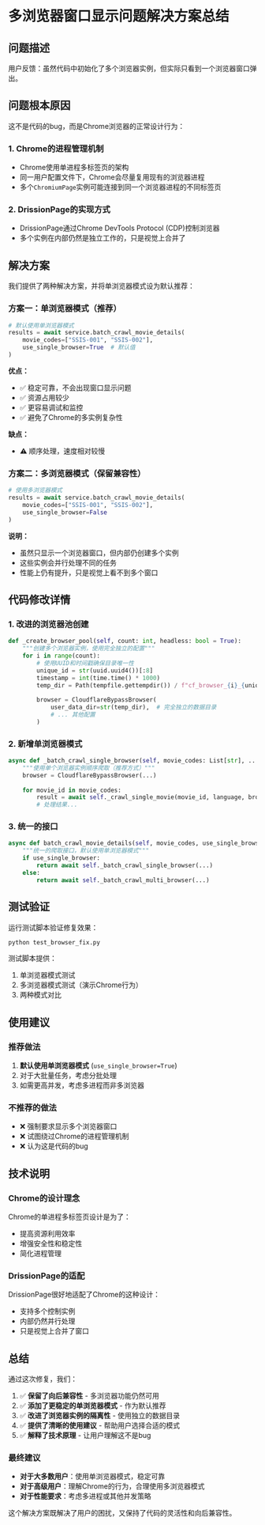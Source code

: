 # 多浏览器窗口显示问题解决方案总结

## 问题描述

用户反馈：虽然代码中初始化了多个浏览器实例，但实际只看到一个浏览器窗口弹出。

## 问题根本原因

这不是代码的bug，而是Chrome浏览器的正常设计行为：

### 1. Chrome的进程管理机制
- Chrome使用单进程多标签页的架构
- 同一用户配置文件下，Chrome会尽量复用现有的浏览器进程
- 多个`ChromiumPage`实例可能连接到同一个浏览器进程的不同标签页

### 2. DrissionPage的实现方式
- DrissionPage通过Chrome DevTools Protocol (CDP)控制浏览器
- 多个实例在内部仍然是独立工作的，只是视觉上合并了

## 解决方案

我们提供了两种解决方案，并将单浏览器模式设为默认推荐：

### 方案一：单浏览器模式（推荐）

```python
# 默认使用单浏览器模式
results = await service.batch_crawl_movie_details(
    movie_codes=["SSIS-001", "SSIS-002"],
    use_single_browser=True  # 默认值
)
```

**优点：**
- ✅ 稳定可靠，不会出现窗口显示问题
- ✅ 资源占用较少
- ✅ 更容易调试和监控
- ✅ 避免了Chrome的多实例复杂性

**缺点：**
- ⚠️ 顺序处理，速度相对较慢

### 方案二：多浏览器模式（保留兼容性）

```python
# 使用多浏览器模式
results = await service.batch_crawl_movie_details(
    movie_codes=["SSIS-001", "SSIS-002"],
    use_single_browser=False
)
```

**说明：**
- 虽然只显示一个浏览器窗口，但内部仍创建多个实例
- 这些实例会并行处理不同的任务
- 性能上仍有提升，只是视觉上看不到多个窗口

## 代码修改详情

### 1. 改进的浏览器池创建

```python
def _create_browser_pool(self, count: int, headless: bool = True):
    """创建多个浏览器实例，使用完全独立的配置"""
    for i in range(count):
        # 使用UUID和时间戳确保目录唯一性
        unique_id = str(uuid.uuid4())[:8]
        timestamp = int(time.time() * 1000)
        temp_dir = Path(tempfile.gettempdir()) / f"cf_browser_{i}_{unique_id}_{timestamp}"
        
        browser = CloudflareBypassBrowser(
            user_data_dir=str(temp_dir),  # 完全独立的数据目录
            # ... 其他配置
        )
```

### 2. 新增单浏览器模式

```python
async def _batch_crawl_single_browser(self, movie_codes: List[str], ...):
    """使用单个浏览器实例顺序爬取（推荐方式）"""
    browser = CloudflareBypassBrowser(...)
    
    for movie_id in movie_codes:
        result = await self._crawl_single_movie(movie_id, language, browser)
        # 处理结果...
```

### 3. 统一的接口

```python
async def batch_crawl_movie_details(self, movie_codes, use_single_browser=True):
    """统一的爬取接口，默认使用单浏览器模式"""
    if use_single_browser:
        return await self._batch_crawl_single_browser(...)
    else:
        return await self._batch_crawl_multi_browser(...)
```

## 测试验证

运行测试脚本验证修复效果：

```bash
python test_browser_fix.py
```

测试脚本提供：
1. 单浏览器模式测试
2. 多浏览器模式测试（演示Chrome行为）
3. 两种模式对比

## 使用建议

### 推荐做法
1. **默认使用单浏览器模式** (`use_single_browser=True`)
2. 对于大批量任务，考虑分批处理
3. 如需更高并发，考虑多进程而非多浏览器

### 不推荐的做法
- ❌ 强制要求显示多个浏览器窗口
- ❌ 试图绕过Chrome的进程管理机制
- ❌ 认为这是代码的bug

## 技术说明

### Chrome的设计理念
Chrome的单进程多标签页设计是为了：
- 提高资源利用效率
- 增强安全性和稳定性
- 简化进程管理

### DrissionPage的适配
DrissionPage很好地适配了Chrome的这种设计：
- 支持多个控制实例
- 内部仍然并行处理
- 只是视觉上合并了窗口

## 总结

通过这次修复，我们：

1. ✅ **保留了向后兼容性** - 多浏览器功能仍然可用
2. ✅ **添加了更稳定的单浏览器模式** - 作为默认推荐
3. ✅ **改进了浏览器实例的隔离性** - 使用独立的数据目录
4. ✅ **提供了清晰的使用建议** - 帮助用户选择合适的模式
5. ✅ **解释了技术原理** - 让用户理解这不是bug

### 最终建议

- **对于大多数用户**：使用单浏览器模式，稳定可靠
- **对于高级用户**：理解Chrome的行为，合理使用多浏览器模式
- **对于性能要求**：考虑多进程或其他并发策略

这个解决方案既解决了用户的困扰，又保持了代码的灵活性和向后兼容性。
